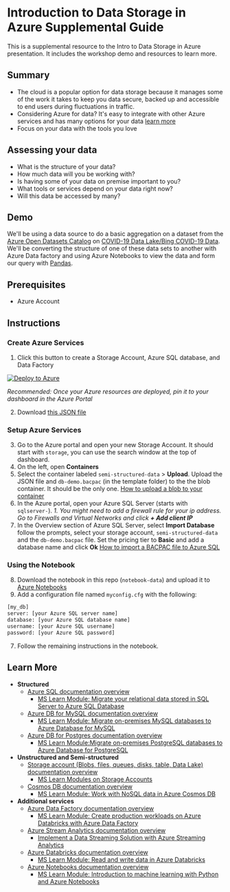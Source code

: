 # Introduction to Data Storage in Azure Supplemental Guide

This is a supplemental resource to the Intro to Data Storage in Azure presentation. It includes the workshop demo and resources to learn more.

## Summary

- The cloud is a popular option for data storage because it manages some of the work it takes to keep you data secure, backed up and accessible to end users during fluctuations in traffic.
- Considering Azure for data? It's easy to integrate with other Azure services and has many options for your data [learn more](#learn-more)
- Focus on your data with the tools you love

## Assessing your data

- What is the structure of your data?​
- How much data will you be working with?​
- Is having some of your data on premise important to you?​
- What tools or services depend on your data right now?​
- Will this data be accessed by many?

## Demo

We'll be using a data source to do a basic aggregation on a dataset from the [Azure Open Datasets Catalog](https://azure.microsoft.com/en-us/services/open-datasets/catalog/) on [COVID-19 Data Lake/Bing COVID-19 Data](https://azure.microsoft.com/en-us/services/open-datasets/catalog/bing-covid-19-data/). We'll be converting the structure of one of these data sets to another with Azure Data factory and using Azure Notebooks to view the data and form our query with [Pandas](https://pandas.pydata.org/).

## Prerequisites

- Azure Account

## Instructions

### Create Azure Services
1. Click this button to create a Storage Account, Azure SQL database, and Data Factory 
   
 [![Deploy to Azure](https://aka.ms/deploytoazurebutton)](https://portal.azure.com/#create/Microsoft.Template/uri/https%3A%2F%2Fraw.githubusercontent.com%2Fpaladique%Workshop-DataInAzure%2Fmaster%2FdeployTemplate.json)
   
   *Recommended: Once your Azure resources are deployed, pin it to your dashboard in the Azure Portal*

2. Download [this JSON file](https://pandemicdatalake.blob.core.windows.net/public/curated/covid-19/bing_covid-19_data/latest/bing_covid-19_data.json)

### Setup Azure Services

3. Go to the Azure portal and open your new Storage Account. It should start with `storage`, you can use the search window at the top of dashboard.
4. On the left, open **Containers**
5. Select the container labeled `semi-structured-data` > **Upload**. Upload the JSON file and `db-demo.bacpac` (in the template folder) to the the blob container. It should be the only one. [How to upload a blob to your container](https://docs.microsoft.com/en-us/azure/storage/blobs/storage-quickstart-blobs-portal#upload-a-block-blob)
6. In the Azure portal, open your Azure SQL Server (starts with `sqlserver-`).
   *1. You might need to add a firewall rule for your ip address. Go to Firewalls and Virtual Networks and click **+ Add client IP***
7. In the Overview section of Azure SQL Server, select **Import Database** follow the prompts, select your storage account, `semi-structured-data` and the `db-demo.bacpac` file. Set the pricing tier to **Basic** and add a database name and click **Ok** [How to import a BACPAC file to Azure SQL](https://docs.microsoft.com/en-us/azure/azure-sql/database/database-import?tabs=azure-powershell#using-azure-portal)

### Using the Notebook
8. Download the notebook in this repo (`notebook-data`) and upload it to [Azure Notebooks](https://notebooks.azure.com/)
9.  Add a configuration file named `myconfig.cfg` with the following:
  
  ```python
[my_db]
server: [your Azure SQL server name]
database: [your Azure SQL database name]
username: [your Azure SQL username]
password: [your Azure SQL password]
  ```

7. Follow the remaining instructions in the notebook.

## Learn More

  -  **Structured**
     -  [Azure SQL documentation overview](https://docs.microsoft.com/en-us/azure/azure-sql/) 
        -  [MS Learn Module: Migrate your relational data stored in SQL Server to Azure SQL Database
](https://docs.microsoft.com/en-us/learn/modules/migrate-sql-server-relational-data/)
     -  [Azure DB for MySQL documentation overview](https://docs.microsoft.com/en-us/azure/mysql/) 
        -  [MS Learn Module: Migrate on-premises MySQL databases to Azure Database for MySQL
](https://docs.microsoft.com/en-us/learn/modules/migrate-on-premises-mysql-databases/)
     -  [Azure DB for Postgres documentation overview](https://docs.microsoft.com/en-us/azure/postgresql/) 
        -  [MS Learn Module:Migrate on-premises PostgreSQL databases to Azure Database for PostgreSQL
 ](https://docs.microsoft.com/en-us/learn/modules/migrate-on-premises-postgresql-databases/)
  -  **Unstructured and Semi-structured**
     -  [Storage account (Blobs, files, queues, disks, table, Data Lake) documentation overview](https://docs.microsoft.com/en-us/azure/storage/) 
        -  [MS Learn Modules on Storage Accounts](https://docs.microsoft.com/en-us/learn/browse/?term=azure%20storage)
     -  [Cosmos DB documentation overview](https://docs.microsoft.com/en-us/azure/cosmos-db/) 
        -  [MS Learn Module: Work with NoSQL data in Azure Cosmos DB
 ](https://docs.microsoft.com/en-us/learn/paths/work-with-nosql-data-in-azure-cosmos-db/)
  - **Additional services**
     -  [Azure Data Factory documentation overview](https://docs.microsoft.com/en-us/azure/data-factory/) 
        -  [MS Learn Module: Create production workloads on Azure Databricks with Azure Data Factory
](https://docs.microsoft.com/en-us/learn/modules/create-production-workloads-azure-databricks-azure-data-factory/)
     -  [Azure Stream Analytics documentation overview](https://docs.microsoft.com/en-us/azure/stream-analytics/) 
        -  [Implement a Data Streaming Solution with Azure Streaming Analytics](https://docs.microsoft.com/en-us/learn/paths/implement-data-streaming-with-asa/)
     -  [Azure Databricks documentation overview](https://docs.microsoft.com/en-us/azure/azure-databricks/) 
        -  [MS Learn Module: Read and write data in Azure Databricks](https://docs.microsoft.com/en-us/learn/modules/read-write-data-azure-databricks/)
     -  [Azure Notebooks documentation overview](https://docs.microsoft.com/en-us/azure/notebooks/) 
        -  [MS Learn Module: Introduction to machine learning with Python and Azure Notebooks
](https://docs.microsoft.com/en-us/learn/paths/intro-to-ml-with-python/)
